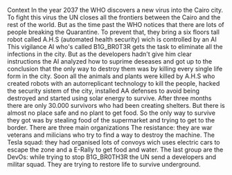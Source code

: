 Context
In the year 2037 the WHO discovers a new virus into the Cairo city.
To fight this virus the UN closes all the frontiers between the Cairo and the rest of the world.
But as the time past the WHO notices that there are lots of people breaking the Quarantine. To prevent that, they bring a six floors tall robot called A.H.S (automated health security) wich is controlled by an AI
This vigilance AI who's called B1G_BR0T3R gets the task to eliminate all the infections in the city. But as the developers hadn't give him clear instructions the AI analyzed how to suprime deseases and got up to the conclusion that the only way to destroy them was by killing every single life form in the city.
Soon all the animals and plants were killed by A.H.S who created robots with an autorreplicant technology to kill the people, hacked the security sistem of the city, installed AA defenses to avoid being destroyed and started using solar energy to survive.
After three months there are only 30.000 survivors who had been creating shelters. But there is almost no place safe and no plant to get food. So the only way to survive they got was by stealing food of the supermarket and trying to get to the border.
There are three main organizations
The resistance: they are war veterans and milicians who try to find a way to destroy the machine.
The Tesla squad: they had organised lots of convoys wich uses electric cars to escape the zone and a E-Rally to get food and water.
The last group are the DevOs: while trying to stop B1G_BR0TH3R the UN send a developers and militar squad. They are trying to restore life to survive underground.
